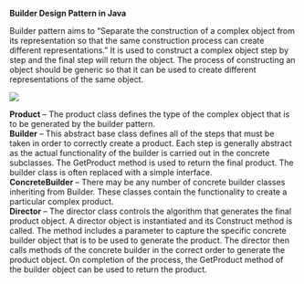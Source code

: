 **Builder Design Pattern in Java**

Builder pattern aims to “Separate the construction of a complex object from its representation so that the same construction process can create different representations.” It is used to construct a complex object step by step and the final step will return the object. The process of constructing an object should be generic so that it can be used to create different representations of the same object.

<img src="https://cdncontribute.geeksforgeeks.org/wp-content/uploads/uml-of-builedr.jpg"/>

**Product** – The product class defines the type of the complex object that is to be generated by the builder pattern.  
**Builder** – This abstract base class defines all of the steps that must be taken in order to correctly create a product. Each step is generally abstract as the actual functionality of the builder is carried out in the concrete subclasses. The GetProduct method is used to return the final product. The builder class is often replaced with a simple interface.  
**ConcreteBuilder** – There may be any number of concrete builder classes inheriting from Builder. These classes contain the functionality to create a particular complex product.  
**Director** – The director class controls the algorithm that generates the final product object. A director object is instantiated and its Construct method is called. The method includes a parameter to capture the specific concrete builder object that is to be used to generate the product. The director then calls methods of the concrete builder in the correct order to generate the product object. On completion of the process, the GetProduct method of the builder object can be used to return the product.  

